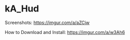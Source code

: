 # kA_Hud

Screenshots: https://imgur.com/a/aZCiw

How to Download and Install: https://imgur.com/a/w3Ah6
